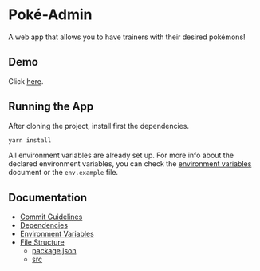 # Poké-Admin

A web app that allows you to have trainers with their desired pokémons!

## Demo

Click [here](https://poke-admin.web.app/).

## Running the App

After cloning the project, install first the dependencies.

```bash
yarn install
```

All environment variables are already set up. For more info about the declared environment variables, you can check the [environment variables](docs/env.md) document or the `env.example` file.

## Documentation

- [Commit Guidelines](docs/commit.md)
- [Dependencies](docs/dependencies.md)
- [Environment Variables](docs/env.md)
- [File Structure](docs/file-system.md)
  - [package.json](docs/file-system-package-json.md)
  - [src](docs/file-system-src.md)
